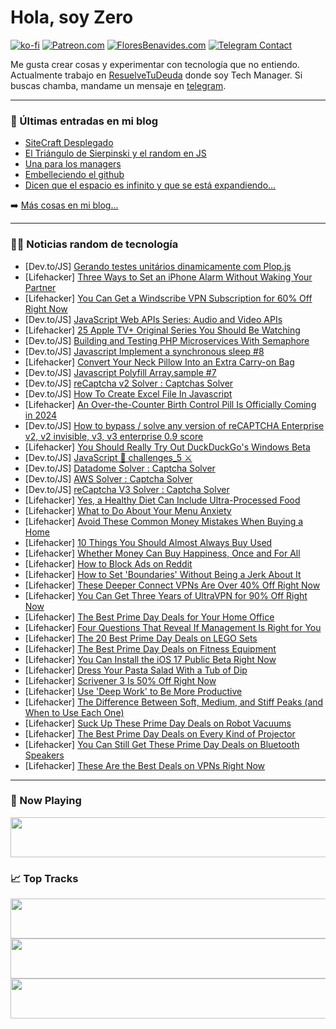 # Hola, soy Zero

[![ko-fi](https://ko-fi.com/img/githubbutton_sm.svg)](https://ko-fi.com/J3J4N0LUK)
[![Patreon.com](https://img.shields.io/endpoint.svg?url=https%3A%2F%2Fshieldsio-patreon.vercel.app%2Fapi%3Fusername%3Dzerodragon%26type%3Dpatrons&style=for-the-badge)](https://patreon.com/zerodragon)
[![FloresBenavides.com](https://img.shields.io/website?down_message=oops&label=MiBlog&style=for-the-badge&up_message=online&url=https%3A%2F%2Ffloresbenavides.com)](https://floresbenavides.com)
[![Telegram Contact](https://img.shields.io/badge/escr%C3%ADbeme-ZeroDragon-%2326A5E4?style=for-the-badge&logo=telegram)](https://t.me/zerodragon)

Me gusta crear cosas y experimentar con tecnología que no entiendo.
Actualmente trabajo en [ResuelveTuDeuda](http://github.com/resuelve) donde soy Tech Manager.
Si buscas chamba, mandame un mensaje en [telegram](https://t.me/zerodragon).

---

### 📕 Últimas entradas en mi blog
<!-- BLOG-POST-LIST:START -->
- [SiteCraft Desplegado](https://floresbenavides.com/sitecraft-desplegado/)
- [El Triángulo de Sierpinski y el random en JS](https://floresbenavides.com/el-triangulo-de-sierpinski-y-el-random-en-js/)
- [Una para los managers](https://floresbenavides.com/una-para-los-managers/)
- [Embelleciendo el github](https://floresbenavides.com/embelleciendo-el-github/)
- [Dicen que el espacio es infinito y que se está expandiendo…](https://floresbenavides.com/dicen-que-el-espacio-es-infinito-y-que-se-esta-expandiendo/)
<!-- BLOG-POST-LIST:END -->

➡️ [Más cosas en mi blog...](https://floresbenavides.com)

---

### 👨‍💻 Noticias random de tecnología
<!-- TECH-POSTS:START -->
- [Dev.to/JS] [Gerando testes unitários dinamicamente com Plop.js](https://dev.to/devdoido/gerando-testes-unitarios-dinamicamente-com-plopjs-2o77)
- [Lifehacker] [Three Ways to Set an iPhone Alarm Without Waking Your Partner](https://lifehacker.com/three-ways-to-set-an-iphone-alarm-without-waking-your-p-1850636324)
- [Lifehacker] [You Can Get a Windscribe VPN Subscription for 60% Off Right Now](https://lifehacker.com/you-can-get-a-windscribe-vpn-subscription-for-60-off-r-1850617074)
- [Dev.to/JS] [JavaScript Web APIs Series: Audio and Video APIs](https://dev.to/olodocoder/javascript-web-apis-series-audio-and-video-apis-5a1c)
- [Lifehacker] [25 Apple TV+ Original Series You Should Be Watching](https://lifehacker.com/15-apple-tv-original-series-you-should-be-watching-th-1847601321)
- [Dev.to/JS] [Building and Testing PHP Microservices With Semaphore](https://dev.to/yongdev/building-and-testing-php-microservices-with-semaphore-26il)
- [Dev.to/JS] [Javascript Implement a synchronous sleep #8](https://dev.to/chandrapenugonda/implement-a-synchronous-sleep-8-5eh)
- [Lifehacker] [Convert Your Neck Pillow Into an Extra Carry-on Bag](https://lifehacker.com/convert-your-neck-pillow-into-an-extra-carry-on-bag-1850636147)
- [Dev.to/JS] [Javascript Polyfill Array.sample #7](https://dev.to/chandrapenugonda/polyfill-arrayprototypesample-daily-frontend-problem-problem-7-easy-317a)
- [Dev.to/JS] [reCaptcha v2 Solver : Captchas Solver](https://dev.to/qwwrtt/recaptcha-v2-solver-captchas-solver-2n08)
- [Dev.to/JS] [How To Create Excel File In Javascript](https://dev.to/codeboxx/how-to-create-excel-file-in-javascript-297a)
- [Lifehacker] [An Over-the-Counter Birth Control Pill Is Officially Coming in 2024](https://lifehacker.com/an-over-the-counter-birth-control-pill-is-probably-co-1850429516)
- [Dev.to/JS] [How to bypass / solve any version of reCAPTCHA Enterprise v2, v2 invisible, v3, v3 enterprise 0.9 score](https://dev.to/qwwrtt/how-to-bypass-solve-any-version-of-recaptcha-enterprise-v2-v2-invisible-v3-v3-enterprise-09-score-299l)
- [Lifehacker] [You Should Really Try Out DuckDuckGo&#39;s Windows Beta](https://lifehacker.com/you-should-really-try-out-duckduckgos-windows-beta-1850631237)
- [Dev.to/JS] [JavaScript 🐲 challenges_5 ⚔️](https://dev.to/mahmoudessam/javascript-challenges5-50o2)
- [Dev.to/JS] [Datadome Solver : Captcha Solver](https://dev.to/qwwrtt/datadome-solver-captcha-solver-meg)
- [Dev.to/JS] [AWS Solver : Captcha Solver](https://dev.to/qwwrtt/aws-solver-captcha-solver-4j7d)
- [Dev.to/JS] [reCaptcha V3 Solver : Captcha Solver](https://dev.to/qwwrtt/recaptcha-v3-solver-captcha-solver-216h)
- [Lifehacker] [Yes, a Healthy Diet Can Include Ultra-Processed Food](https://lifehacker.com/yes-a-healthy-diet-can-include-ultra-processed-food-1850633695)
- [Lifehacker] [What to Do About Your Menu Anxiety](https://lifehacker.com/what-to-do-about-your-menu-anxiety-1850629559)
- [Lifehacker] [Avoid These Common Money Mistakes When Buying a Home](https://lifehacker.com/avoid-these-common-money-mistakes-when-buying-a-home-1850621536)
- [Lifehacker] [10 Things You Should Almost Always Buy Used](https://lifehacker.com/10-things-you-should-almost-always-buy-used-1850627371)
- [Lifehacker] [Whether Money Can Buy Happiness, Once and For All](https://lifehacker.com/whether-money-can-buy-happiness-once-and-for-all-1850624539)
- [Lifehacker] [How to Block Ads on Reddit](https://lifehacker.com/how-to-block-ads-on-reddit-1850626685)
- [Lifehacker] [How to Set &#39;Boundaries&#39; Without Being a Jerk About It](https://lifehacker.com/how-to-set-boundaries-without-being-an-asshole-about-it-1850633149)
- [Lifehacker] [These Deeper Connect VPNs Are Over 40% Off Right Now](https://lifehacker.com/these-deeper-connect-vpns-are-over-40-off-right-now-1850616947)
- [Lifehacker] [You Can Get Three Years of UltraVPN for 90% Off Right Now](https://lifehacker.com/you-can-get-three-years-of-ultravpn-for-90-off-right-n-1850612905)
- [Lifehacker] [The Best Prime Day Deals for Your Home Office](https://lifehacker.com/the-best-prime-day-deals-for-your-home-office-1850633146)
- [Lifehacker] [Four Questions That Reveal If Management Is Right for You](https://lifehacker.com/four-questions-that-reveal-if-management-is-right-for-y-1850631145)
- [Lifehacker] [The 20 Best Prime Day Deals on LEGO Sets](https://lifehacker.com/the-10-best-prime-day-deals-on-lego-sets-1850632945)
- [Lifehacker] [The Best Prime Day Deals on Fitness Equipment](https://lifehacker.com/the-best-prime-day-deals-on-fitness-equipment-1850612252)
- [Lifehacker] [You Can Install the iOS 17 Public Beta Right Now](https://lifehacker.com/you-can-install-the-ios-17-public-beta-right-now-1850632782)
- [Lifehacker] [Dress Your Pasta Salad With a Tub of Dip](https://lifehacker.com/dress-your-pasta-salad-with-a-tub-of-dip-1850629172)
- [Lifehacker] [Scrivener 3 Is 50% Off Right Now](https://lifehacker.com/scrivener-3-is-50-off-right-now-1850612878)
- [Lifehacker] [Use &#39;Deep Work&#39; to Be More Productive](https://lifehacker.com/use-deep-work-to-be-more-productive-1850632295)
- [Lifehacker] [The Difference Between Soft, Medium, and Stiff Peaks &lpar;and When to Use Each One&rpar;](https://lifehacker.com/the-difference-between-soft-medium-and-stiff-peaks-a-1850631761)
- [Lifehacker] [Suck Up These Prime Day Deals on Robot Vacuums](https://lifehacker.com/suck-up-these-prime-day-deals-on-robot-vacuums-1850631770)
- [Lifehacker] [The Best Prime Day Deals on Every Kind of Projector](https://lifehacker.com/the-best-prime-day-deals-on-every-kind-of-projector-1850631742)
- [Lifehacker] [You Can Still Get These Prime Day Deals on Bluetooth Speakers](https://lifehacker.com/you-can-still-get-these-prime-day-deals-on-bluetooth-sp-1850589112)
- [Lifehacker] [These Are the Best Deals on VPNs Right Now](https://lifehacker.com/these-are-the-best-deals-on-vpns-right-now-1850630777)<!-- TECH-POSTS:END -->

---

### 🎵 Now Playing
<a href="https://spotify-now-playing-dun.vercel.app/now-playing?open"><img src="https://spotify-now-playing-dun.vercel.app/now-playing" width="540" height="64"></a>

### 📈 Top Tracks
<a href="https://spotify-now-playing-dun.vercel.app/top-tracks?i=1&open"><img src="https://spotify-now-playing-dun.vercel.app/top-tracks?i=1" width="540" height="64"></a>
<a href="https://spotify-now-playing-dun.vercel.app/top-tracks?i=2&open"><img src="https://spotify-now-playing-dun.vercel.app/top-tracks?i=2" width="540" height="64"></a>
<a href="https://spotify-now-playing-dun.vercel.app/top-tracks?i=3&open"><img src="https://spotify-now-playing-dun.vercel.app/top-tracks?i=3" width="540" height="64"></a>
